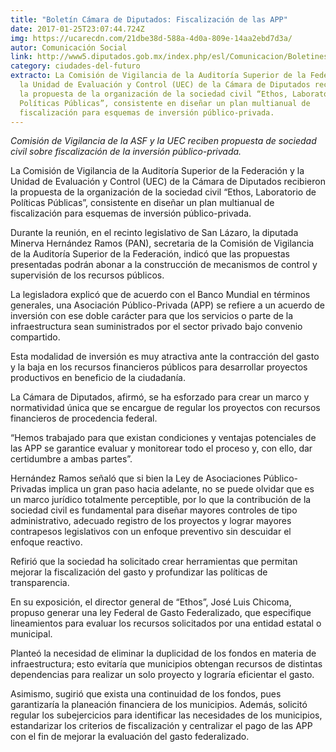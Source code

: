 ```yaml
---
title: "Boletín Cámara de Diputados: Fiscalización de las APP"
date: 2017-01-25T23:07:44.724Z
img: https://ucarecdn.com/21dbe38d-588a-4d0a-809e-14aa2ebd7d3a/
autor: Comunicación Social
link: http://www5.diputados.gob.mx/index.php/esl/Comunicacion/Boletines/2017/Enero/25/2958-Comision-de-Vigilancia-de-la-ASF-y-la-UEC-reciben-propuesta-de-sociedad-civil-sobre-fiscalizacion-de-la-inversion-publico-privada
category: ciudades-del-futuro
extracto: La Comisión de Vigilancia de la Auditoría Superior de la Federación y
  la Unidad de Evaluación y Control (UEC) de la Cámara de Diputados recibieron
  la propuesta de la organización de la sociedad civil “Ethos, Laboratorio de
  Políticas Públicas”, consistente en diseñar un plan multianual de
  fiscalización para esquemas de inversión público-privada.
---
```

*Comisión de Vigilancia de la ASF y la UEC reciben propuesta de sociedad civil sobre fiscalización de la inversión público-privada.*

La Comisión de Vigilancia de la Auditoría Superior de la Federación y la Unidad de Evaluación y Control (UEC) de la Cámara de Diputados recibieron la propuesta de la organización de la sociedad civil “Ethos, Laboratorio de Políticas Públicas”, consistente en diseñar un plan multianual de fiscalización para esquemas de inversión público-privada.

Durante la reunión, en el recinto legislativo de San Lázaro, la diputada Minerva Hernández Ramos (PAN), secretaria de la Comisión de Vigilancia de la Auditoría Superior de la Federación, indicó que las propuestas presentadas podrán abonar a la construcción de mecanismos de control y supervisión de los recursos públicos.

La legisladora explicó que de acuerdo con el Banco Mundial en términos generales, una Asociación Público-Privada (APP) se refiere a un acuerdo de inversión con ese doble carácter para que los servicios o parte de la infraestructura sean suministrados por el sector privado bajo convenio compartido.

Esta modalidad de inversión es muy atractiva ante la contracción del gasto y la baja en los recursos financieros públicos para desarrollar proyectos productivos en beneficio de la ciudadanía.

La Cámara de Diputados, afirmó, se ha esforzado para crear un marco y normatividad única que se encargue de regular los proyectos con recursos financieros de procedencia federal.

“Hemos trabajado para que existan condiciones y ventajas potenciales de las APP se garantice evaluar y monitorear todo el proceso y, con ello, dar certidumbre a ambas partes”.

Hernández Ramos señaló que si bien la Ley de Asociaciones Público-Privadas implica un gran paso hacia adelante, no se puede olvidar que es un marco jurídico totalmente perceptible, por lo que la contribución de la sociedad civil es fundamental para diseñar mayores controles de tipo administrativo, adecuado registro de los proyectos y lograr mayores contrapesos legislativos con un enfoque preventivo sin descuidar el enfoque reactivo.

Refirió que la sociedad ha solicitado crear herramientas que permitan mejorar la fiscalización del gasto y profundizar las políticas de transparencia.

En su exposición, el director general de “Ethos”, José Luis Chicoma, propuso generar una ley Federal de Gasto Federalizado, que especifique lineamientos para evaluar los recursos solicitados por una entidad estatal o municipal.

Planteó la necesidad de eliminar la duplicidad de los fondos en materia de infraestructura; esto evitaría que municipios obtengan recursos de distintas dependencias para realizar un solo proyecto y lograría eficientar el gasto.

Asimismo, sugirió que exista una continuidad de los fondos, pues garantizaría la planeación financiera de los municipios. Además, solicitó regular los subejercicios para identificar las necesidades de los municipios, estandarizar los criterios de fiscalización y centralizar el pago de las APP con el fin de mejorar la evaluación del gasto federalizado.